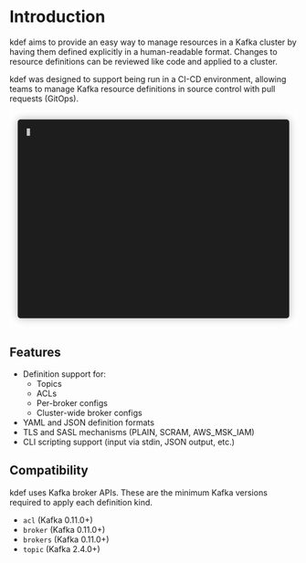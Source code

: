# Introduction

kdef aims to provide an easy way to manage resources in a Kafka cluster by having them defined explicitly in a human-readable format.
Changes to resource definitions can be reviewed like code and applied to a cluster.

kdef was designed to support being run in a CI-CD environment, allowing teams to manage Kafka resource definitions in source control with pull requests (GitOps).

![Demo](demo.gif)

## Features

- Definition support for:
    - Topics
    - ACLs
    - Per-broker configs
    - Cluster-wide broker configs
- YAML and JSON definition formats
- TLS and SASL mechanisms (PLAIN, SCRAM, AWS_MSK_IAM)
- CLI scripting support (input via stdin, JSON output, etc.)

## Compatibility

kdef uses Kafka broker APIs.
These are the minimum Kafka versions required to apply each definition kind.

- `acl` (Kafka 0.11.0+)
- `broker` (Kafka 0.11.0+)
- `brokers` (Kafka 0.11.0+)
- `topic` (Kafka 2.4.0+)
